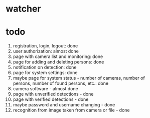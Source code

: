 # watcher

# todo
1. registration, login, logout: done
2. user authorization: almost done
3. page with camera list and monitoring: done
4. page for adding and deleting persons: done
5. notification on detection: done
6. page for system settings: done
7. maybe page for system status - number of cameras, number of persons, number of found persons, etc.: done
8. camera software - almost done
9. page with unverified detections - done
10. page with verified detections - done
11. maybe password and username changing - done
12. recognition from image taken from camera or file - done
